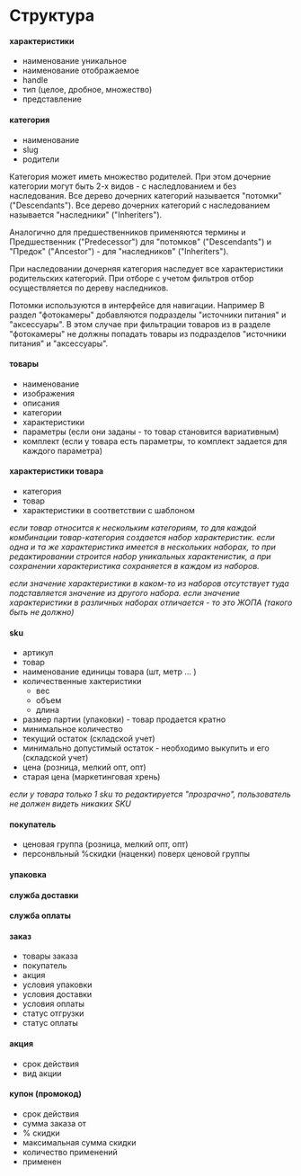 # Структура

#### характеристики
- наименование уникальное
- наименование отображаемое
- handle
- тип (целое, дробное, множество)
- представление


#### категория
- наименование
- slug
- родители

Категория может иметь множество родителей. При этом дочерние категории могут быть 2-х видов - с наследлованием и без 
наследования. Все дерево дочерних категорий называется "потомки" ("Descendants"). Все дерево дочерних категорий с 
наследованием называется "наследники" ("Inheriters").

Аналогично для предшественников применяются термины и Предшественник ("Рredecessor") для "потомков" ("Descendants") и "Предок" 
("Ancestor") - для "наследников" ("Inheriters").

При наследовании дочерняя категория наследует все характеристики родительских категорий. При отборе с учетом фильтров 
отбор осуществляется по дереву наследников.

Потомки используются в интерфейсе для навигации. Например В раздел "фотокамеры" добавляются подразделы "источники 
питания" и "аксессуары". В этом случае при фильтрации товаров из в разделе "фотокамеры" не должны попадать 
товары из подразделов "источники питания" и "аксессуары". 

#### товары
- наименование
- изображения
- описания
- категории
- характеристики
- параметры (если они заданы - то товар становится вариативным)
- комплект (если у товара есть параметры, то комплект задается для каждого параметра)


#### характеристики товара
- категория
- товар
- характеристики в соответствии с шаблоном

*если товар относится к нескольким категориям, то для каждой комбинации товар-категория создается набор характеристик. 
если одна и та же характеристика имеется в нескольких наборах, то при редактировании строится набор уникальных 
характенистик, а при сохранении характеристика сохраняется в каждом из наборов.*

*если значение характеристики в каком-то из наборов отсутствует туда подставляется значение из другого набора.
если значение характеристики в различных наборах отличается - то это ЖОПА (такого быть не должно)*


#### sku
- артикул
- товар
- наименование единицы товара (шт, метр ... )
- количественные хактеристики
    - вес
    - объем
    - длина
- размер партии (упаковки) - товар продается кратно
- минимальное количество
- текущий остаток (складской учет)
- минимально допустимый остаток - необходимо выкупить и его (складской учет)
- цена (розница, мелкий опт, опт)
- старая цена (маркетинговая хрень)

*если у товара только 1 sku то редактируется "прозрачно", пользователь не должен видеть никаких SKU* 


#### покупатель
- ценовая группа (розница, мелкий опт, опт)
- персонвльный %скидки (наценки) поверх ценовой группы


#### упаковка


#### служба доставки


#### служба оплаты


#### заказ
- товары заказа
- покупатель
- акция
- условия упаковки
- условия доставки
- условия оплаты
- статус отгрузки
- статус оплаты


#### акция
- срок действия 
- вид акции


#### купон (промокод)
- срок действия 
- сумма заказа от
- % скидки
- максимальная сумма скидки
- количество применений
- применен 

